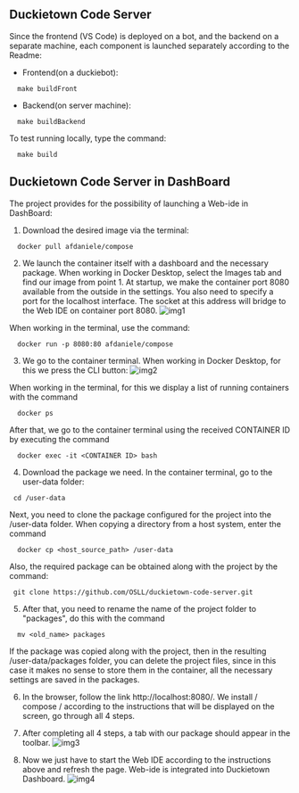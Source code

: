 ## Duckietown Code Server

Since the frontend (VS Code) is deployed on a bot, and the backend on a separate machine, each component is launched separately according to the Readme:

- Frontend(on a duckiebot): 
```
  make buildFront
```
  
- Backend(on server machine): 
```
  make buildBackend
```

To test running locally, type the command:
```
  make build
```

## Duckietown Code Server in DashBoard

The project provides for the possibility of launching a Web-ide in DashBoard:

1. Download the desired image via the terminal:
```
  docker pull afdaniele/compose
```

2. We launch the container itself with a dashboard and the necessary package.
When working in Docker Desktop, select the Images tab and find our image from point 1. At startup, we make the container port 8080 available from the outside in the settings. You also need to specify a port for the localhost interface. The socket at this address will bridge to the Web IDE on container port 8080.
![img1](https://user-images.githubusercontent.com/55065701/171870360-1c1db11f-b424-43e6-b07a-d42fd578ce94.png)

When working in the terminal, use the command:
```
  docker run -p 8080:80 afdaniele/compose
```
 
3. We go to the container terminal.
When working in Docker Desktop, for this we press the CLI button:
![img2](https://user-images.githubusercontent.com/55065701/171940811-534ad19c-a7d5-41a0-9185-f581c5f065aa.png)

When working in the terminal, for this we display a list of running containers with the command
```
  docker ps
```
After that, we go to the container terminal using the received CONTAINER ID by executing the command
```
  docker exec -it <CONTAINER ID> bash
```

4. Download the package we need.
In the container terminal, go to the user-data folder:
 ```
  cd /user-data
```
Next, you need to clone the package configured for the project into the /user-data folder. When copying a directory from a host system, enter the command
```
  docker cp <host_source_path> /user-data
```

Also, the required package can be obtained along with the project by the command:
 ```
  git clone https://github.com/OSLL/duckietown-code-server.git 
```
5. After that, you need to rename the name of the project folder to "packages", do this with the command
```
  mv <old_name> packages
```
If the package was copied along with the project, then in the resulting /user-data/packages folder, you can delete the project files, since in this case it makes no sense to store them in the container, all the necessary settings are saved in the packages.

6. In the browser, follow the link http://localhost:8080/. We install / compose / according to the instructions that will be displayed on the screen, go through all 4 steps.
 
7. After completing all 4 steps, a tab with our package should appear in the toolbar.
![img3](https://user-images.githubusercontent.com/55065701/170998722-3e16617e-b1a1-46c6-bf52-c2be68c5773a.png)

8. Now we just have to start the Web IDE according to the instructions above and refresh the page.
Web-ide is integrated into Duckietown Dashboard.
![img4](https://user-images.githubusercontent.com/55065701/170999357-b435f122-e5d8-45a5-8fac-c8dd8bcc3ace.png)